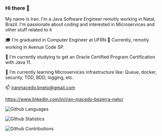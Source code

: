 ### Hi there 👋

My name is Iran. I'm a Java Software Engineer remotly working in Natal, Brazil.
I'm passionate about coding and interested in Microservices and other stuff related to it

🎓 I'm graduated in Computer Engineer at UFRN
👷 Currently, remotly working in Avenue Code SP.

🔭 I'm currently studying to get an Oracle Certified Program Certification with Java 11.

🌱 I’m currently learning Microservices infrastructure like: Queue, docker, security, TDD, BDD, logging, etc.

📫 iranmacedo.bneto@gmail.com

https://www.linkedin.com/in/iran-macedo-bezerra-neto/

![Github Languages](https://github-readme-stats.vercel.app/api/top-langs/?username=iranneto&layout=compact&count_private=true)

![Github Statistics](https://github-readme-stats.vercel.app/api/?username=iranneto&count_private=true&show_icons=true)

![Github Contributions](https://github-readme-streak-stats.herokuapp.com/?user=iranneto&hide_border=true)
